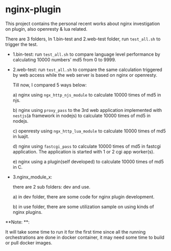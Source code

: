 # nginx-plugin

This project contains the personal recent works about nginx investigation on plugin, also openresty & lua related.

There are 3 folders, In 1.bin-test and 2.web-test folder, run `test_all.sh` to trigger the test. 

* 1.bin-test: run `test_all.sh` to compare language level performance by calculating 10000 numbers' md5 from 0 to 9999.
* 2.web-test: run `test_all.sh` to compare the same calculation triggered by web access while the web server is based on nginx or openresty.

  Till now, I compared 5 ways below: 
  
  a) nginx using `ngx_http_njs_module` to calculate 10000 times of md5 in njs.
  
  b) nginx using `proxy_pass` to the 3rd web application implemented with `nestjs`(a framework in nodejs) to calculate 10000 times of md5 in nodejs.
  
  c) openresty using `ngx_http_lua_module` to calculate 10000 times of md5 in luajit.
  
  d) nginx using `fastcgi_pass` to calculate 10000 times of md5 in fastcgi application. The application is started with 1 or 2 cgi app worker(s).
  
  e) nginx using a plugin(self developed) to calculate 10000 times of md5 in C.
  
* 3.nginx_module_x: 

  there are 2 sub folders: dev and use. 
  
  a) in dev folder, there are some code for nginx plugin development. 
  
  b) in use folder, there are some utilization sample on using kinds of nginx plugins.

**Note: **:

It will take some time to run it for the first time since all the running orchestrations are done in docker container, it may need some time to build or pull docker images. 
